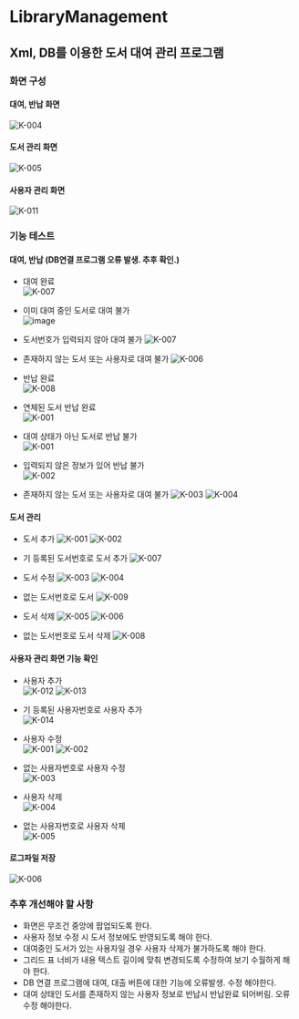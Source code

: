 # LibraryManagement
## Xml, DB를 이용한 도서 대여 관리 프로그램

### 화면 구성

#### 대여, 반납 화면   
![K-004](https://user-images.githubusercontent.com/59382990/84109819-784a3b80-aa5e-11ea-9161-66e199254c00.jpg)

#### 도서 관리 화면
![K-005](https://user-images.githubusercontent.com/59382990/84109860-9d3eae80-aa5e-11ea-8049-aadc6322d576.jpg)

#### 사용자 관리 화면
![K-011](https://user-images.githubusercontent.com/59382990/84111259-851c5e80-aa61-11ea-9e5e-1b4cb3bcc52d.jpg)

### 기능 테스트

#### 대여, 반납 (DB연결 프로그램 오류 발생. 추후 확인.)

- 대여 완료   
![K-007](https://user-images.githubusercontent.com/59382990/84110252-7af96080-aa5f-11ea-9d3e-07b303c6558b.jpg)

- 이미 대여 중인 도서로 대여 불가   
![image](https://user-images.githubusercontent.com/59382990/84118068-7045c800-aa6d-11ea-9c20-9a2b0f8226b2.png)

- 도서번호가 입력되지 않아 대여 불가
![K-007](https://user-images.githubusercontent.com/59382990/84119146-edbe0800-aa6e-11ea-9abe-6ffc260cf0d8.jpg)

- 존재하지 않는 도서 또는 사용자로 대여 불가
![K-006](https://user-images.githubusercontent.com/59382990/84119137-eb5bae00-aa6e-11ea-8034-d8e29e302c30.jpg)

- 반납 완료    
![K-008](https://user-images.githubusercontent.com/59382990/84110255-7c2a8d80-aa5f-11ea-89f6-1810b865ba20.jpg)

- 연체된 도서 반납 완료   
![K-001](https://user-images.githubusercontent.com/59382990/84120121-55c11e00-aa70-11ea-8975-f8c32f1e2308.jpg)

- 대여 상태가 아닌 도서로 반납 불가   
![K-001](https://user-images.githubusercontent.com/59382990/84119656-a6844700-aa6f-11ea-9cd9-a91b5a2d7f87.jpg)

- 입력되지 않은 정보가 있어 반납 불가   
![K-002](https://user-images.githubusercontent.com/59382990/84119662-a7b57400-aa6f-11ea-8672-83eab5198cc2.jpg)

- 존재하지 않는 도서 또는 사용자로 대여 불가
![K-003](https://user-images.githubusercontent.com/59382990/84119664-a84e0a80-aa6f-11ea-95fd-fccb4c1ccb5c.jpg)
![K-004](https://user-images.githubusercontent.com/59382990/84119669-a97f3780-aa6f-11ea-812e-0b061f8f605d.jpg)


#### 도서 관리

- 도서 추가
![K-001](https://user-images.githubusercontent.com/59382990/84110716-58b41280-aa60-11ea-9d16-8405d4e4b476.jpg)
![K-002](https://user-images.githubusercontent.com/59382990/84110720-5a7dd600-aa60-11ea-8809-1b2a388793ee.jpg)

- 기 등록된 도서번호로 도서 추가
![K-007](https://user-images.githubusercontent.com/59382990/84111009-f3145600-aa60-11ea-97dc-fb789dddd8f4.jpg)

- 도서 수정
![K-003](https://user-images.githubusercontent.com/59382990/84110722-5b166c80-aa60-11ea-8183-d85cd84fe7e3.jpg)
![K-004](https://user-images.githubusercontent.com/59382990/84110723-5baf0300-aa60-11ea-96e5-6867e2acfb23.jpg)

- 없는 도서번호로 도서 
![K-009](https://user-images.githubusercontent.com/59382990/84111102-2a830280-aa61-11ea-9598-a5f27ac2cfbd.jpg)

- 도서 삭제
![K-005](https://user-images.githubusercontent.com/59382990/84110725-5c479980-aa60-11ea-9756-c1456fa090b5.jpg)
![K-006](https://user-images.githubusercontent.com/59382990/84110727-5ce03000-aa60-11ea-972a-a89e1080db87.jpg)

- 없는 도서번호로 도서 삭제
![K-008](https://user-images.githubusercontent.com/59382990/84111049-06bfbc80-aa61-11ea-8656-e8920008e677.jpg)

#### 사용자 관리 화면 기능 확인

- 사용자 추가   
![K-012](https://user-images.githubusercontent.com/59382990/84111411-d6c4e900-aa61-11ea-96d0-5ce16c882bf1.jpg)
![K-013](https://user-images.githubusercontent.com/59382990/84111412-d7f61600-aa61-11ea-82e1-a28f970d6c7b.jpg)

- 기 등록된 사용자번호로 사용자 추가   
![K-014](https://user-images.githubusercontent.com/59382990/84111545-1f7ca200-aa62-11ea-9aff-295d0a7c07f8.jpg)

- 사용자 수정   
![K-001](https://user-images.githubusercontent.com/59382990/84111846-ab8ec980-aa62-11ea-9d96-4e17ded70baa.jpg)
![K-002](https://user-images.githubusercontent.com/59382990/84111849-acbff680-aa62-11ea-81c6-fa886c8150e2.jpg)

- 없는 사용자번호로 사용자 수정   
![K-003](https://user-images.githubusercontent.com/59382990/84111850-ad588d00-aa62-11ea-81a9-5afcdc0792f3.jpg)

- 사용자 삭제   
![K-004](https://user-images.githubusercontent.com/59382990/84111853-adf12380-aa62-11ea-8732-0fb7da5f972e.jpg)

- 없는 사용자번호로 사용자 삭제   
![K-005](https://user-images.githubusercontent.com/59382990/84111855-ae89ba00-aa62-11ea-88f8-d4dfeb50dcc6.jpg)

#### 로그파일 저장   
![K-006](https://user-images.githubusercontent.com/59382990/84112801-65d30080-aa64-11ea-9f62-2e9d298c3c72.jpg)

### 추후 개선해야 할 사항
- 화면은 무조건 중앙에 팝업되도록 한다.
- 사용자 정보 수정 시 도서 정보에도 반영되도록 해야 한다.
- 대여중인 도서가 있는 사용자일 경우 사용자 삭제가 불가하도록 해야 한다.
- 그리드 표 너비가 내용 텍스트 길이에 맞춰 변경되도록 수정하여 보기 수월하게 해야 한다.
- DB 연결 프로그램에 대여, 대출 버튼에 대한 기능에 오류발생. 수정 해야한다.
- 대여 상태인 도서를 존재하지 않는 사용자 정보로 반납시 반납완료 되어버림. 오류 수정 해야한다.

